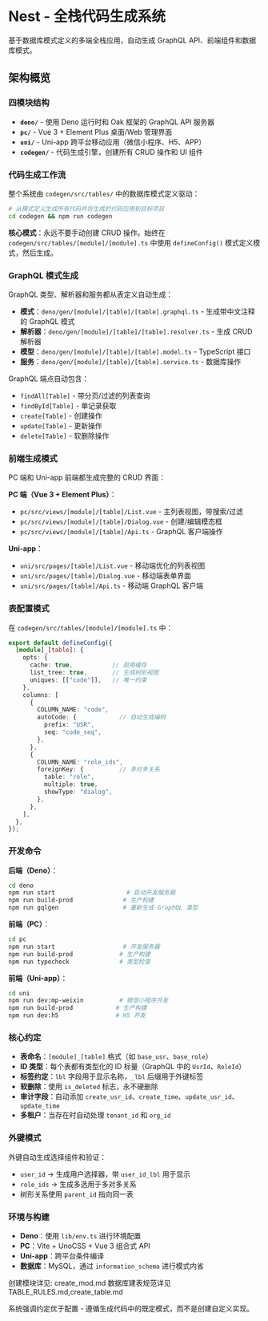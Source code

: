 # Nest - 全栈代码生成系统

基于数据库模式定义的多端全栈应用，自动生成 GraphQL API、前端组件和数据库模式。

## 架构概览

### 四模块结构
- **`deno/`** - 使用 Deno 运行时和 Oak 框架的 GraphQL API 服务器
- **`pc/`** - Vue 3 + Element Plus 桌面/Web 管理界面
- **`uni/`** - Uni-app 跨平台移动应用（微信小程序、H5、APP）
- **`codegen/`** - 代码生成引擎，创建所有 CRUD 操作和 UI 组件

### 代码生成工作流

整个系统由 `codegen/src/tables/` 中的数据库模式定义驱动：

```bash
# 从模式定义生成所有代码并将生成的代码应用到目标项目
cd codegen && npm run codegen
```

**核心模式**：永远不要手动创建 CRUD 操作。始终在 `codegen/src/tables/[module]/[module].ts` 中使用 `defineConfig()` 模式定义模式，然后生成。

### GraphQL 模式生成

GraphQL 类型、解析器和服务都从表定义自动生成：

- **模式**：`deno/gen/[module]/[table]/[table].graphql.ts` - 生成带中文注释的 GraphQL 模式
- **解析器**：`deno/gen/[module]/[table]/[table].resolver.ts` - 生成 CRUD 解析器
- **模型**：`deno/gen/[module]/[table]/[table].model.ts` - TypeScript 接口
- **服务**：`deno/gen/[module]/[table]/[table].service.ts` - 数据库操作

GraphQL 端点自动包含：
- `findAll[Table]` - 带分页/过滤的列表查询
- `findById[Table]` - 单记录获取
- `create[Table]` - 创建操作
- `update[Table]` - 更新操作
- `delete[Table]` - 软删除操作

### 前端生成模式

PC 端和 Uni-app 前端都生成完整的 CRUD 界面：

**PC 端（Vue 3 + Element Plus）**：
- `pc/src/views/[module]/[table]/List.vue` - 主列表视图，带搜索/过滤
- `pc/src/views/[module]/[table]/Dialog.vue` - 创建/编辑模态框
- `pc/src/views/[module]/[table]/Api.ts` - GraphQL 客户端操作

**Uni-app**：
- `uni/src/pages/[table]/List.vue` - 移动端优化的列表视图
- `uni/src/pages/[table]/Dialog.vue` - 移动端表单界面
- `uni/src/pages/[table]/Api.ts` - 移动端 GraphQL 客户端

### 表配置模式

在 `codegen/src/tables/[module]/[module].ts` 中：

```typescript
export default defineConfig({
  [module]_[table]: {
    opts: {
      cache: true,           // 启用缓存
      list_tree: true,       // 生成树形视图
      uniques: [["code"]],   // 唯一约束
    },
    columns: [
      {
        COLUMN_NAME: "code",
        autoCode: {            // 自动生成编码
          prefix: "USR",
          seq: "code_seq", 
        },
      },
      {
        COLUMN_NAME: "role_ids",
        foreignKey: {          // 多对多关系
          table: "role",
          multiple: true,
          showType: "dialog",
        },
      },
    ],
  },
});
```

### 开发命令

**后端（Deno）**：
```bash
cd deno
npm run start                    # 启动开发服务器
npm run build-prod              # 生产构建
npm run gqlgen                  # 重新生成 GraphQL 类型
```

**前端（PC）**：
```bash
cd pc  
npm run start                   # 开发服务器
npm run build-prod             # 生产构建
npm run typecheck              # 类型检查
```

**前端（Uni-app）**：
```bash
cd uni
npm run dev:mp-weixin          # 微信小程序开发
npm run build-prod            # 生产构建
npm run dev:h5                # H5 开发
```

### 核心约定

- **表命名**：`[module]_[table]` 格式（如 `base_usr`、`base_role`）
- **ID 类型**：每个表都有类型化的 ID 标量（GraphQL 中的 `UsrId`、`RoleId`）
- **标签约定**：`lbl` 字段用于显示名称，`_lbl` 后缀用于外键标签
- **软删除**：使用 `is_deleted` 标志，永不硬删除
- **审计字段**：自动添加 `create_usr_id`、`create_time`、`update_usr_id`、`update_time`
- **多租户**：当存在时自动处理 `tenant_id` 和 `org_id`

### 外键模式

外键自动生成选择组件和验证：
- `user_id` → 生成用户选择器，带 `user_id_lbl` 用于显示
- `role_ids` → 生成多选用于多对多关系
- 树形关系使用 `parent_id` 指向同一表

### 环境与构建

- **Deno**：使用 `lib/env.ts` 进行环境配置
- **PC**：Vite + UnoCSS + Vue 3 组合式 API
- **Uni-app**：跨平台条件编译
- **数据库**：MySQL，通过 `information_schema` 进行模式内省

创建模块详见: create_mod.md
数据库建表规范详见 TABLE_RULES.md,create_table.md

系统强调约定优于配置 - 遵循生成代码中的既定模式，而不是创建自定义实现。
